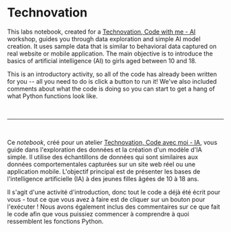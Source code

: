 # Technovation

This labs notebook, created for a [Technovation, Code with me - AI](https://www.technovationmontreal.com/artificial-intelligence/en) workshop, guides you through data exploration and simple AI model creation. It uses sample data that is similar to behavioral data captured on real website or mobile application.
The main objective is to introduce the basics of artificial intelligence (AI) to girls aged between 10 and 18.

This is an introductory activity, so all of the code has already been written for you -- all you need to do is click a button to run it! We've also included comments about what the code is doing so you can start to get a hang of what Python functions look like.


</br>

---

</br>



Ce *notebook*, créé pour un atelier [Technovation, Code avec moi - IA](https://www.technovationmontreal.com/intelligence-artificielle), vous guide dans l'exploration des données et la création d'un modèle d'IA simple. Il utilise des échantillons de données qui sont similaires aux données comportementales capturées sur un site web réel ou une application mobile.
L'objectif principal est de présenter les bases de l'intelligence artificielle (IA) à des jeunes filles âgées de 10 à 18 ans.

Il s'agit d'une activité d'introduction, donc tout le code a déjà été écrit pour vous - tout ce que vous avez à faire est de cliquer sur un bouton pour l'exécuter ! Nous avons également inclus des commentaires sur ce que fait le code afin que vous puissiez commencer à comprendre à quoi ressemblent les fonctions Python.
